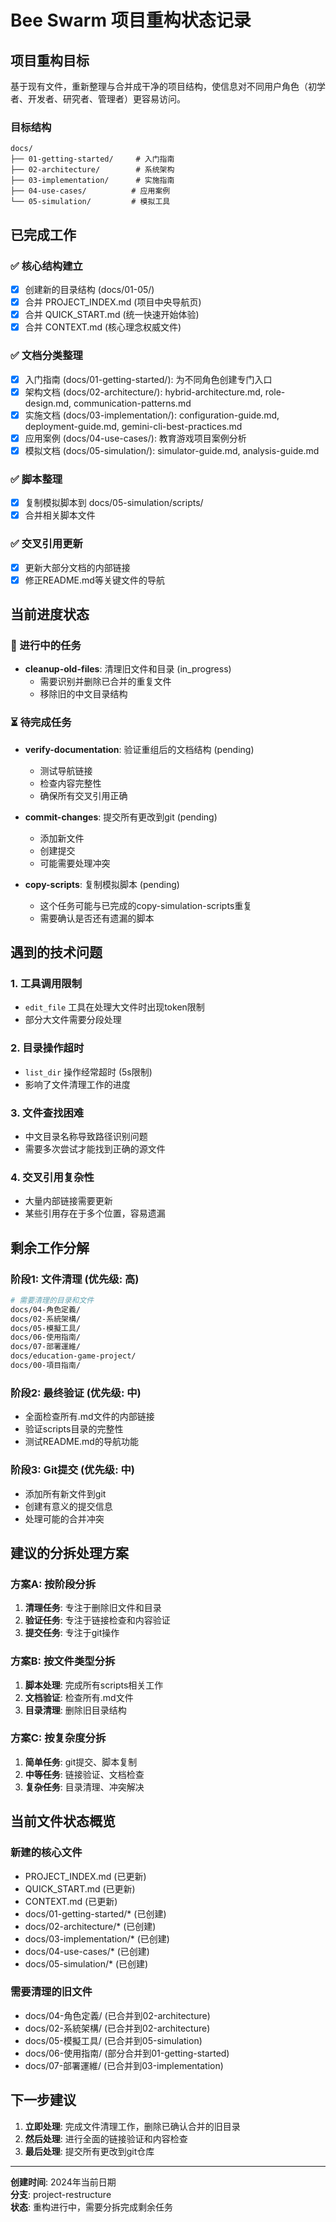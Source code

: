 # Bee Swarm 项目重构状态记录

## 项目重构目标

基于现有文件，重新整理与合并成干净的项目结构，使信息对不同用户角色（初学者、开发者、研究者、管理者）更容易访问。

### 目标结构
```
docs/
├── 01-getting-started/     # 入门指南
├── 02-architecture/        # 系统架构 
├── 03-implementation/      # 实施指南
├── 04-use-cases/          # 应用案例
└── 05-simulation/         # 模拟工具
```

## 已完成工作

### ✅ 核心结构建立
- [x] 创建新的目录结构 (docs/01-05/)
- [x] 合并 PROJECT_INDEX.md (项目中央导航页)
- [x] 合并 QUICK_START.md (统一快速开始体验)
- [x] 合并 CONTEXT.md (核心理念权威文件)

### ✅ 文档分类整理
- [x] 入门指南 (docs/01-getting-started/): 为不同角色创建专门入口
- [x] 架构文档 (docs/02-architecture/): hybrid-architecture.md, role-design.md, communication-patterns.md
- [x] 实施文档 (docs/03-implementation/): configuration-guide.md, deployment-guide.md, gemini-cli-best-practices.md  
- [x] 应用案例 (docs/04-use-cases/): 教育游戏项目案例分析
- [x] 模拟文档 (docs/05-simulation/): simulator-guide.md, analysis-guide.md

### ✅ 脚本整理
- [x] 复制模拟脚本到 docs/05-simulation/scripts/
- [x] 合并相关脚本文件

### ✅ 交叉引用更新
- [x] 更新大部分文档的内部链接
- [x] 修正README.md等关键文件的导航

## 当前进度状态

### 🔄 进行中的任务
- **cleanup-old-files**: 清理旧文件和目录 (in_progress)
  - 需要识别并删除已合并的重复文件
  - 移除旧的中文目录结构

### ⏳ 待完成任务  
- **verify-documentation**: 验证重组后的文档结构 (pending)
  - 测试导航链接
  - 检查内容完整性
  - 确保所有交叉引用正确

- **commit-changes**: 提交所有更改到git (pending)
  - 添加新文件
  - 创建提交
  - 可能需要处理冲突

- **copy-scripts**: 复制模拟脚本 (pending)
  - 这个任务可能与已完成的copy-simulation-scripts重复
  - 需要确认是否还有遗漏的脚本

## 遇到的技术问题

### 1. 工具调用限制
- `edit_file` 工具在处理大文件时出现token限制
- 部分大文件需要分段处理

### 2. 目录操作超时
- `list_dir` 操作经常超时 (5s限制)
- 影响了文件清理工作的进度

### 3. 文件查找困难
- 中文目录名称导致路径识别问题
- 需要多次尝试才能找到正确的源文件

### 4. 交叉引用复杂性
- 大量内部链接需要更新
- 某些引用存在于多个位置，容易遗漏

## 剩余工作分解

### 阶段1: 文件清理 (优先级: 高)
```bash
# 需要清理的目录和文件
docs/04-角色定義/
docs/02-系統架構/  
docs/05-模擬工具/
docs/06-使用指南/
docs/07-部署運維/
docs/education-game-project/
docs/00-項目指南/
```

### 阶段2: 最终验证 (优先级: 中)
- 全面检查所有.md文件的内部链接
- 验证scripts目录的完整性
- 测试README.md的导航功能

### 阶段3: Git提交 (优先级: 中)
- 添加所有新文件到git
- 创建有意义的提交信息
- 处理可能的合并冲突

## 建议的分拆处理方案

### 方案A: 按阶段分拆
1. **清理任务**: 专注于删除旧文件和目录
2. **验证任务**: 专注于链接检查和内容验证  
3. **提交任务**: 专注于git操作

### 方案B: 按文件类型分拆
1. **脚本处理**: 完成所有scripts相关工作
2. **文档验证**: 检查所有.md文件
3. **目录清理**: 删除旧目录结构

### 方案C: 按复杂度分拆
1. **简单任务**: git提交、脚本复制
2. **中等任务**: 链接验证、文档检查
3. **复杂任务**: 目录清理、冲突解决

## 当前文件状态概览

### 新建的核心文件
- PROJECT_INDEX.md (已更新)
- QUICK_START.md (已更新)  
- CONTEXT.md (已更新)
- docs/01-getting-started/* (已创建)
- docs/02-architecture/* (已创建)
- docs/03-implementation/* (已创建)
- docs/04-use-cases/* (已创建)
- docs/05-simulation/* (已创建)

### 需要清理的旧文件
- docs/04-角色定義/ (已合并到02-architecture)
- docs/02-系統架構/ (已合并到02-architecture)
- docs/05-模擬工具/ (已合并到05-simulation)
- docs/06-使用指南/ (部分合并到01-getting-started)
- docs/07-部署運維/ (已合并到03-implementation)

## 下一步建议

1. **立即处理**: 完成文件清理工作，删除已确认合并的旧目录
2. **然后处理**: 进行全面的链接验证和内容检查
3. **最后处理**: 提交所有更改到git仓库

---

**创建时间**: 2024年当前日期  
**分支**: project-restructure  
**状态**: 重构进行中，需要分拆完成剩余任务 